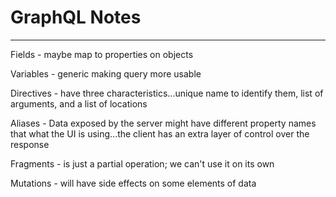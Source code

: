 # GraphQL Notes #

----------

Fields - maybe map to properties on objects

Variables - generic making query more usable

Directives - have three characteristics...unique name to identify them, list of arguments, and a
list of locations

Aliases - Data exposed by the server might have different property names that what the UI is using...the client has an extra layer of control over the response

Fragments - is just a partial operation; we can't use it on its own

Mutations - will have side effects on some elements of data 
